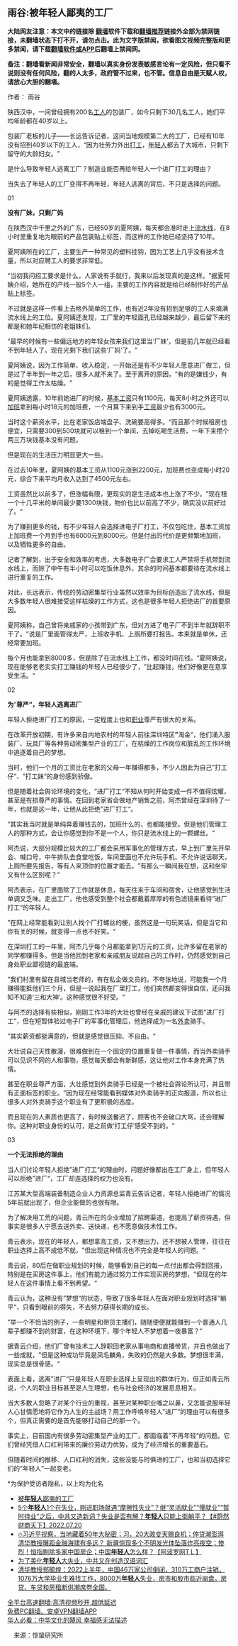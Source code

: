 <!-- 面包屑导航 --> <h2>雨谷:被年轻人鄙夷的工厂</h2> <p class="notice"><b>大陆网友注意：本文中的链接除 <a href="https://github.com/bannedbook/fanqiang" >翻墙</a>软件下载和<a href="https://github.com/killgcd/justmysocks/blob/master/README.md">翻墙推荐</a>链接外全部为禁网链接，未翻墙状态下打不开，请勿点击。此为文字版禁闻，欲看图文视频完整版和更多禁闻，请下载<a href="https://github.com/bannedbook/fanqiang">翻墙软件或APP</a>后翻墙上禁闻网。</p><p>备注：翻墙看新闻非常安全，翻墙以真实身份发表敏感言论有一定风险，但只看不说则没有任何风险，翻的人太多，政府管不过来，也不管。信息自由是天赋人权，请放心大胆的翻墙。</b></p>  <div class="entry"> <p>作者： 雨谷</p> <p>陕西汉中，一间曾经拥有200名<a href="https://www.bannedbook.org/bnews/tag/%E5%B7%A5%E4%BA%BA/" class="st_tag internal_tag" rel="tag" title="标签 工人 下的日志">工人</a>的包装厂，如今只剩下30几名工人，她们平均年龄都在40岁以上。</p> <p>包装厂老板的儿子——长远告诉记者，这间当地规模第二大的工厂，已经有10年没有招到40岁以下的工人，‌‌‌‌“因为壮劳力外出<a href="https://www.bannedbook.org/bnews/tag/%E6%89%93%E5%B7%A5/" class="st_tag internal_tag" rel="tag" title="标签 打工 下的日志">打工</a>，<a href="https://www.bannedbook.org/bnews/tag/%e5%b9%b4%e8%bd%bb%e4%ba%ba/" class="st_tag internal_tag" rel="tag" title="标签 年轻人 下的日志">年轻人</a>都去了大城市，只剩下留守的大龄妇女。‌‌‌‌”</p> <p>是什么导致年轻人逃离工厂？制造业能否再给年轻人一个进厂打工的理由？</p> <p>当失去了年轻人的工厂变得不再年轻，年轻人逃离的背后，不只是选择的问题。</p> <p>01</p> <p><strong>没有厂妹，只剩厂妈</strong></p> <p>在陕西汉中千里之外的广东，已经50岁的夏阿姨，每天都会准时走上<a href="https://www.bannedbook.org/bnews/tag/%E6%B5%81%E6%B0%B4%E7%BA%BF/" class="st_tag internal_tag" rel="tag" title="标签 流水线 下的日志">流水线</a>，在8小时里重复地为眼前的产品包装贴上标签，而这样的工作她已经坚持了10年。</p> <p>夏阿姨所在的工厂，主要生产一种常见的塑料挂钩，因为工艺上几乎没有技术含量，所以对应聘工人的要求非常低。</p> <p>‌‌‌‌“当初我问招工要求是什么，人家说有手就行，我来以后发现真的是这样。‌‌‌‌”据夏阿姨介绍，她所在的产线一般5个人一组，主要的工作内容就是给已经制作好的产品贴上标签。</p> <p>不过就是这样一件看上去格外简单的工作，也有近2年没有招到足够的工人来填满流水线上的工位。夏阿姨还发现，工厂里的年轻面孔已经越来越少，最后留下来的都是和她年纪相仿的老姐妹们。</p> <p>‌‌‌‌“最早的时候有一些偏远地方的年轻女孩来我们这里当‌‌‌‌‘厂妹’，但是前几年就已经看不到年轻人了。现在光剩下我们这些‌‌‌‌‘厂妈’了。‌‌‌‌”</p> <p>夏阿姨说，因为工作简单、收入稳定，一开始还是有不少年轻人愿意进厂做工，但是过了半年到一年之后，很多人就不来了。至于离开的原因，‌‌‌‌“有的是嫌钱少，有的是觉得工作太枯燥。‌‌‌‌”</p> <p>夏阿姨透露，10年前她进厂的时候，<a href="https://www.bannedbook.org/bnews/tag/%E5%9F%BA%E6%9C%AC%E5%B7%A5%E8%B5%84/" class="st_tag internal_tag" rel="tag" title="标签 基本工资 下的日志">基本工资</a>只有1100元，每天8小时之外还可以<a href="https://www.bannedbook.org/bnews/tag/%E5%8A%A0%E7%8F%AD/" class="st_tag internal_tag" rel="tag" title="标签 加班 下的日志">加班</a>拿到每小时18元的加班费，一个月算下来到手<a href="https://www.bannedbook.org/bnews/tag/%e5%b7%a5%e8%b5%84/" class="st_tag internal_tag" rel="tag" title="标签 工资 下的日志">工资</a>最少也有3000元。</p>  <p>当时这个薪资水平，比在老家饭店端盘子、洗碗要高得多。‌‌‌‌“而且那个时候租房也便宜，只需要300到500块就可以租到一个单间，去掉吃喝生活费，一年下来攒个两三万块钱基本没有问题。</p> <p>但是现在的生活压力明显更大一些。</p> <p>在过去10年里，夏阿姨的基本工资从1100元涨到2200元，加班费也变成每小时20元，综合下来平均月收入达到了4500元左右。</p> <p>工资虽然比以前多了，但涨幅有限，更现实的是生活成本也上涨了不少。‌‌‌‌”现在租一个十几平米的单间最少要1300块钱，物价也比以前高了不少，确实没以前好过了。‌‌‌‌“</p> <p>为了赚到更多的钱，有不少年轻人会选择进电子厂打工，不仅包吃住，基本工资加上加班费一个月到手也有6000元到8000元。但是付出的代价是更频繁地加班，以及牺牲更多的自由。</p> <p>记者了解到，出于安全和效率的考虑，大多数电子厂会要求工人严禁将手机带到流水线上，而除了中午有半小时可以吃饭休息外，其余的时间基本都要待在流水线上进行重复的工作。</p> <p>对此，长远表示，传统的劳动密集型行业虽然以效率为目标创造出了流水线，但是大多数年轻人很难接受这样枯燥的工作方式，这也是很多年轻人拒绝进厂的首要原因。</p> <p>夏阿姨称，自己曾将亲戚家的小孩带到广东，但对方进了电子厂不到半年就辞职不干了。‌‌‌‌”说是厂里面管得太严，上班收手机、上厕所要打报告。本来就是单休，还经常要加班。</p> <p>每个月也能拿到8000多，但是除了在流水线上工作，都没时间花钱。‌‌‌‌“夏阿姨说，现在能够老老实实打工赚钱的年轻人已经很少了，‌‌‌‌”比起赚钱，他们好像更在意享受生活。‌‌‌‌“</p> <p>02</p> <p><strong>为</strong><strong>‌‌‌</strong>‌”<strong>尊严</strong><strong>‌‌‌‌</strong><strong>“，年轻人逃离进厂</strong></p> <p>年轻人拒绝进厂打工的原因，一定程度上也和<a href="https://www.bannedbook.org/bnews/tag/%E8%81%8C%E4%B8%9A/" class="st_tag internal_tag" rel="tag" title="标签 职业 下的日志">职业</a>尊严有很大的关系。</p> <p>在改革开放初期，有许多来自内地农村的年轻人前往深圳特区‌‌‌<strong>‌</strong><strong>”</strong>淘金‌‌‌‌“，他们涌入服装厂、玩具厂等各种劳动密集型产业的工厂，在枯燥的工作岗位和脏乱的工作环境中追逐着自己的梦想。</p> <p>当时，他们一个月的工资比在老家的父母一年赚得都多，不少人因此为自己‌‌‌‌”打工仔‌‌‌‌“、‌‌‌‌”打工妹‌‌‌‌“的身份感到骄傲。</p>  <p>但是随着社会舆论环境的变化，‌‌‌‌”进厂打工‌‌‌‌“不知从何时开始变成一件不值得炫耀，甚至是有损尊严的事情。在回到老家省会做地产销售之前，阿杰曾经在深圳待了一年，也就是这一年，让他从此拒绝‌‌‌‌”进厂打工‌‌‌‌“。</p> <p>‌‌‌‌”其实我当时就是单纯奔着赚钱去的，加班什么的，也都能接受。但是他们管理工人的那种方式，会让你感觉到你不是一个人，你只是流水线上的一颗螺丝。‌‌‌‌“</p> <p>阿杰说，大部分规模比较大的工厂都会采用军事化的管理方式，早上到厂里先开早会、喊口号，中午排队去食堂吃饭，车间里面也不允许玩手机、不允许说话聊天，上厕所要先报告，等有人来顶你的位置才能去。‌‌‌‌”有那么一瞬间我在想，这和坐牢又有什么区别呢？‌‌‌‌“</p> <p>阿杰表示，在厂里面除了工作就是休息，每天往来于车间和宿舍，让他感觉到生活单调又乏味。走出工厂，他也感受到整个社会都戴着厚厚的有色滤镜来看待‌‌‌‌”进厂打工‌‌‌‌“的年轻人。</p> <p>‌‌‌‌”在网上经常能看到让别人找个厂打螺丝的梗，虽然这是一句玩笑话，但是当它和你有关的时候，就变得一点也不好笑。‌‌‌‌“</p> <p>在深圳打工的一年里，阿杰几乎每个月都能拿到1万元的工资，比许多留在老家的同学都赚得多。但是当他回到老家和亲戚朋友说起自己的工作时，仍然感觉到自己身处职业鄙视链的最底端。</p> <p>‌‌‌‌”我们村里有留在县城当老师的，有在私企做文员的。不夸张地说，可能我一个月赚得能抵他们三个月，但是一说起我在厂里打工，他们突然都变得很自信，还问我知不知道‌‌‌‌‘三和大神’。这种感觉很不好受。‌‌‌‌“</p> <p>与阿杰的选择有些相似，刚刚工作3年的大壮也曾经在亲戚的建议下试图‌‌‌‌”进厂打工‌‌‌‌“，但在短暂体验过电子厂的军事化管理后，他选择成为一名<a href="https://www.bannedbook.org/bnews/tag/%E5%A4%96%E5%8D%96/" class="st_tag internal_tag" rel="tag" title="标签 外卖 下的日志">外卖</a>骑手。</p> <p>‌‌‌‌”其实薪资都挺满意的，但就是感觉很压抑、不自由。‌‌‌‌“</p> <p>大壮说自己天性散漫，很难做到在一个固定的位置重复做一件事情，而当外卖骑手可以见识不同的人和事物，感觉每天都会有新鲜感，这让他对工作本身充满了热情。</p> <p>甚至在职业尊严方面，大壮感觉到外卖骑手已经是一个被社会舆论所认可，并且带有正面标签的职业。‌‌‌‌”因为现在经常能看到媒体对外卖骑手的正向报道，所以也让很多人对外卖骑手这个职业有了更积极的态度。</p> <p>而且现在的人素质也更高了，有时候送餐迟了，顾客也不会破口大骂，还会理解你。这种对职业身份的认可，是之前做‌‌‌‌‘打工仔’感受不到的。‌‌‌‌“</p> <p>03</p> <p><strong>一个无法拒绝的理由</strong></p>  <p>当人们讨论年轻人拒绝‌‌‌‌”进厂打工‌‌‌‌“的理由时，问题好像都出在工厂身上，但年轻人可以拒绝‌‌‌‌”进厂‌‌‌‌“，工厂却连选择的权力也没有。</p> <p>江苏某大型高端装备制造企业人力资源总监青云告诉记者，年轻人拒绝进厂的情况5年前就出现了，但企业能做的也很有限。</p> <p>为了解决用工荒的问题，青云所在的企业增加了招聘渠道，也提高了薪资待遇，但事实是很多人宁愿去送外卖、送快递，也不愿意做技术性工作。</p> <p>青云表示，现在的年轻人，都想拿高工资，又不想出力，还不想被人管理，往往在职业选择上高不成低不就，‌‌‌‌”但出现这种情况也不完全是年轻人的问题。‌‌‌‌“</p> <p>青云说，80后在做职业规划的时候，能够看到自己的每一点付出都会得到回报，特别是在买房这件事上，他们有能力通过努力工作实现买房的梦想，‌‌‌‌”但现在的年轻人在这件事情上看不到希望。‌‌‌‌“</p> <p>青云认为，这种没有‌‌‌‌”梦想‌‌‌‌“的状态，导致了很多年轻人在面对职业规划时选择‌‌‌‌”躺平‌‌‌‌“，只看到眼前的得失，不去努力获得长期的成长。</p> <p>‌‌‌‌”举一个不恰当的例子，一些明星和带货主播们，随随便便就能赚到一个普通人几辈子都赚不到的财富，在这种环境下，哪个年轻人不梦想着一夜暴富？‌‌‌‌“</p> <p>据青云介绍，他们厂曾有技术工人辞职回老家从事电商和直播带货，并且也做出了一些成就，‌‌‌‌”但是这种成功毕竟是凤毛麟角，失败的仍然是大多数。梦想很丰满，现实总是很骨感。‌‌‌‌“</p> <p>表面上看，逃离‌‌‌‌”进厂‌‌‌‌“只是年轻人在职业选择上呈现出的群体行为，但正如青云所说，个人的职业目标甚至是人生理想，也与社会经济的发展息息相关。</p> <p>当大多数人忽略了对某个行业的重视，甚至对某种职业嗤之以鼻，又怎能说服年轻人心甘情愿地将它作为人生的主战场？用工作呼唤年轻人‌‌‌‌”进厂‌‌‌‌“的理由可以有很多个，但真正需要的是首先能够打动自己的那一个。</p> <p>事实上，目前国内有很多劳动密集型产业的工厂，都面临着‌‌‌‌”不再年轻‌‌‌‌“的问题。它们曾经凭借人口红利带来的廉价劳动力优势，成为了经济增长的重要基石。</p> <p>但随着时间的推移、人口红利的消失，这些没能与时俱进的工厂，也和当初选择它们的‌‌‌‌”年轻人‌‌”一起变老。</p> <p>*为保护受访者隐私，以上均为化名</p> <div id="taboola-mid-1"></div>  <ul class='op-related-articles' title='相关阅读'> <li><a href='https://www.bannedbook.org/bnews/ssgc/20220720/1760837.html' target='_blank'>被<b>年轻人</b>鄙夷的工厂</a></li> <li><a href='https://www.bannedbook.org/bnews/bannedvideo/20220720/1760805.html' target='_blank'>5个<b>年轻人</b>1个在失业，刚进职场就遇“摩擦性失业”？继“灵活就业”“慢就业”“暂时待业”之后，中共又造新词？失业是否有解？<b>年轻人</b>只能上街躺平？【#蔚然财商天下】2022.07.20</a></li> <li><a href='https://www.bannedbook.org/bnews/bannedvideo/20220719/1760045.html' target='_blank'>🔥习近平视察，当地藏着50年大秘密；习，20大政变天赐良机；停贷潮澎湃 清华教授曝距金融海啸有多远？ 新疆惊现多个不明发光体坠落炸亮夜空；惨烈！恒指剔除多家中国房企；中国<b>年轻人</b>怎么样？【阿波罗网TＬ】</a></li> <li><a href='https://www.bannedbook.org/bnews/cnnews/20220718/1759818.html' target='_blank'>为了美化<b>年轻人</b>大失业，中共又在创造汉语词汇</a></li> <li><a href='https://www.bannedbook.org/bnews/bannedvideo/20220715/1758416.html' target='_blank'>清华教授郑毓煌：2022上半年，中国46万家公司倒闭，310万工商户注销，1076万大学毕业生难找工作，8000万<b>年轻人</b>失业，房市和股市临近崩盘，房贷、车贷和房租断供潮席卷全国。</a></li> </ul> <p class="texttj"> <a href="https://github.com/bannedbook/fanqiang/wiki/V2ray%E6%9C%BA%E5%9C%BA" target="_blank">全平台高速翻墙:高清视频秒开,超低延迟</a><br/> <a href="https://github.com/bannedbook/fanqiang/wiki/%E7%A6%81%E9%97%BB%E7%BD%91%E5%AE%89%E5%8D%93%E7%BF%BB%E5%A2%99%E6%96%B0%E9%97%BBAPP" target="_blank">免费PC翻墙、安卓VPN翻墙APP</a><br/> <a href="https://www.bannedbook.org/bnews/comments/20220220/1694796.html" target="_blank">华人必看：中华文化的飓风 幸福感无法描述</a> </p> <p class="src-info">　来源：惊蛰研究所 </p><a name='sharetosocial'></a>  <div style="margin-bottom:5px;padding-bottom:5px;clear:both"> <div id="archive-pix-1" class="banner-ads"> <!-- AuctionX Display platform tag START --> <div id="27602x728x90x621x_ADSLOT1" clicktrack="%%CLICK_URL_ESC%%"></div>  <!-- AuctionX Display platform tag END --> </div> <div id="archive-pix-2" class="banner-ads"> <!-- AuctionX Display platform tag START --> <div id="27556x300x250x621x_ADSLOT1" clicktrack="%%CLICK_URL_ESC%%" style="margin:0 auto;text-align:center"></div>  <!-- AuctionX Display platform tag END --> </div> </div>  <div id="archive-pix-1" class="banner-ads"> <!-- AuctionX Display platform tag START --> <div id="27603x728x90x621x_ADSLOT1" clicktrack="%%CLICK_URL_ESC%%"></div>  <!-- AuctionX Display platform tag END --> </div> </div><!--END ENTRY--> 